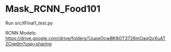 # Mask_RCNN_Food101
Run src/tFinal1_test.py

RCNN Models: https://drive.google.com/drive/folders/1JupeOcwBK8GT3726mOaqQvXuAT2Ciwdm?usp=sharing
